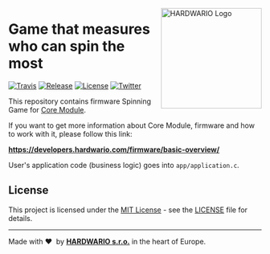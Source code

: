  <a href="https://www.hardwario.com/"><img src="https://www.hardwario.com/ci/assets/hw-logo.svg" width="200" alt="HARDWARIO Logo" align="right"></a>
 
# Game that measures who can spin the most

[![Travis](https://img.shields.io/travis/bigclownprojects/bcf-radio-spinning-game/master.svg)](https://travis-ci.org/bigclownprojects/bcf-radio-spinning-game)
[![Release](https://img.shields.io/github/release/bigclownprojects/bcf-radio-spinning-game.svg)](https://github.com/bigclownprojects/bcf-radio-spinning-game/releases)
[![License](https://img.shields.io/github/license/bigclownprojects/bcf-radio-spinning-game.svg)](https://github.com/bigclownprojects/bcf-radio-spinning-game/blob/master/LICENSE)
[![Twitter](https://img.shields.io/twitter/follow/hardwario_en.svg?style=social&label=Follow)](https://twitter.com/hardwario_en)

This repository contains firmware Spinning Game for [Core Module](https://shop.bigclown.com/core-module).

If you want to get more information about Core Module, firmware and how to work with it, please follow this link:

**https://developers.hardwario.com/firmware/basic-overview/**

User's application code (business logic) goes into `app/application.c`.

## License

This project is licensed under the [MIT License](https://opensource.org/licenses/MIT/) - see the [LICENSE](LICENSE) file for details.

---

Made with &#x2764;&nbsp; by [**HARDWARIO s.r.o.**](https://www.hardwario.com/) in the heart of Europe.
